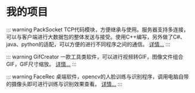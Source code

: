 # 我的项目

::: warning PackSocket
TCP代码模块，方便继承与使用。服务器支持多连接，可以与客户端进行大数据包的整体发送与接受。使用C++编写，另外做了C#、java、python的适配，可以方便的进行不同程序之间的通信。
[详情...](./PackSocket.md)
:::

::: warning GifCreator
一款工具类软件，可以进行视频转GIF，图像文件组合GIF，GIF尺寸缩放。
[详情...](./GifCreator.md)
:::

::: warning FaceRec
桌端软件，opencv的人脸训练与识别程序，调用电脑自带的摄像头即可进行训练与识别效果查看。
[详情...](./FaceRec.md)
:::
